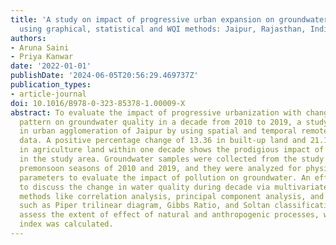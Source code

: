 ```yaml
---
title: 'A study on impact of progressive urban expansion on groundwater quality by
  using graphical, statistical and WQI methods: Jaipur, Rajasthan, India'
authors:
- Aruna Saini
- Priya Kanwar
date: '2022-01-01'
publishDate: '2024-06-05T20:56:29.469737Z'
publication_types:
- article-journal
doi: 10.1016/B978-0-323-85378-1.00009-X
abstract: To evaluate the impact of progressive urbanization with change in land use
  pattern on groundwater quality in a decade from 2010 to 2019, a study was attempted
  in urban agglomeration of Jaipur by using spatial and temporal remote sensing satellite
  data. A positive percentage change of 13.36 in built-up land and 21.17% decline
  in agriculture land within one decade shows the prodigious impact of urbanization
  in the study area. Groundwater samples were collected from the study area during
  premonsoon seasons of 2010 and 2019, and they were analyzed for physicochemical
  parameters to evaluate the impact of pollution on groundwater. An effort was made
  to discuss the change in water quality during decade via multivariate statistical
  methods like correlation analysis, principal component analysis, and graphical methods
  such as Piper trilinear diagram, Gibbs Ratio, and Soltan classification. To further
  assess the extent of effect of natural and anthropogenic processes, water quality
  index was calculated.
---
```

